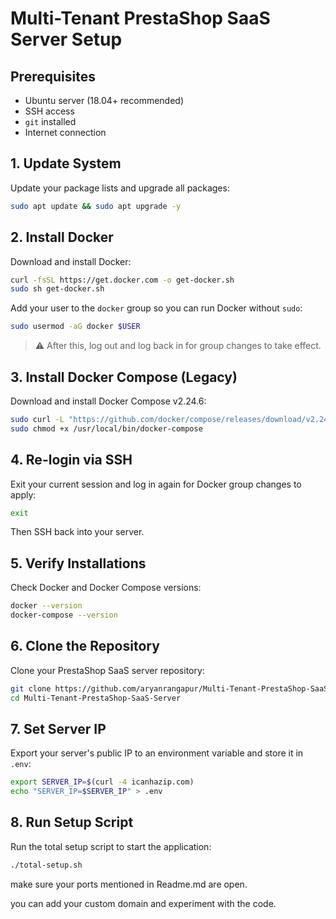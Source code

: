 
# Multi-Tenant PrestaShop SaaS Server Setup



## Prerequisites

- Ubuntu server (18.04+ recommended)
- SSH access
- `git` installed
- Internet connection



## 1. Update System

Update your package lists and upgrade all packages:

```bash
sudo apt update && sudo apt upgrade -y
````



## 2. Install Docker

Download and install Docker:

```bash
curl -fsSL https://get.docker.com -o get-docker.sh
sudo sh get-docker.sh
```

Add your user to the `docker` group so you can run Docker without `sudo`:

```bash
sudo usermod -aG docker $USER
```

> ⚠️ After this, log out and log back in for group changes to take effect.



## 3. Install Docker Compose (Legacy)

Download and install Docker Compose v2.24.6:

```bash
sudo curl -L "https://github.com/docker/compose/releases/download/v2.24.6/docker-compose-$(uname -s)-$(uname -m)" -o /usr/local/bin/docker-compose
sudo chmod +x /usr/local/bin/docker-compose
```



## 4. Re-login via SSH

Exit your current session and log in again for Docker group changes to apply:

```bash
exit
```

Then SSH back into your server.



## 5. Verify Installations

Check Docker and Docker Compose versions:

```bash
docker --version
docker-compose --version
```



## 6. Clone the Repository

Clone your PrestaShop SaaS server repository:

```bash
git clone https://github.com/aryanrangapur/Multi-Tenant-PrestaShop-SaaS-Server.git
cd Multi-Tenant-PrestaShop-SaaS-Server
```



## 7. Set Server IP

Export your server's public IP to an environment variable and store it in `.env`:

```bash
export SERVER_IP=$(curl -4 icanhazip.com)
echo "SERVER_IP=$SERVER_IP" > .env
```



## 8. Run Setup Script

Run the total setup script to start the application:

```bash
./total-setup.sh
```


make sure your ports mentioned in Readme.md are open.

you can add your custom domain and experiment with the code.

